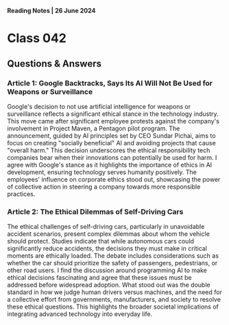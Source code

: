 **Reading Notes | 26 June 2024**

# Class 042

## **Questions & Answers**  

### Article 1: Google Backtracks, Says Its AI Will Not Be Used for Weapons or Surveillance

Google's decision to not use artificial intelligence for weapons or surveillance reflects a significant ethical stance in the technology industry. This move came after significant employee protests against the company's involvement in Project Maven, a Pentagon pilot program. The announcement, guided by AI principles set by CEO Sundar Pichai, aims to focus on creating "socially beneficial" AI and avoiding projects that cause "overall harm." This decision underscores the ethical responsibility tech companies bear when their innovations can potentially be used for harm. I agree with Google's stance as it highlights the importance of ethics in AI development, ensuring technology serves humanity positively. The employees' influence on corporate ethics stood out, showcasing the power of collective action in steering a company towards more responsible practices.

### Article 2: The Ethical Dilemmas of Self-Driving Cars

The ethical challenges of self-driving cars, particularly in unavoidable accident scenarios, present complex dilemmas about whom the vehicle should protect. Studies indicate that while autonomous cars could significantly reduce accidents, the decisions they must make in critical moments are ethically loaded. The debate includes considerations such as whether the car should prioritize the safety of passengers, pedestrians, or other road users. I find the discussion around programming AI to make ethical decisions fascinating and agree that these issues must be addressed before widespread adoption. What stood out was the double standard in how we judge human drivers versus machines, and the need for a collective effort from governments, manufacturers, and society to resolve these ethical questions. This highlights the broader societal implications of integrating advanced technology into everyday life.
